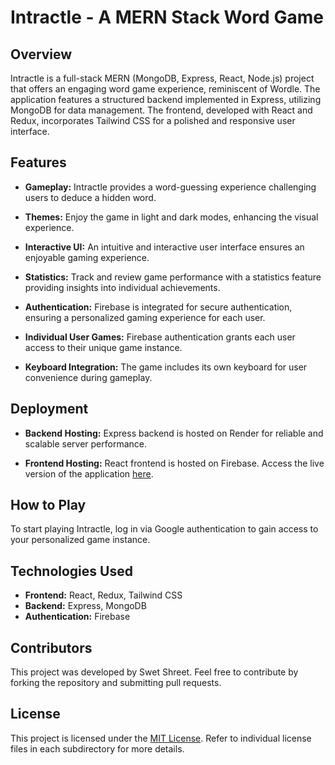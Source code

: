 # Intractle - A MERN Stack Word Game

## Overview

Intractle is a full-stack MERN (MongoDB, Express, React, Node.js) project that offers an engaging word game experience, reminiscent of Wordle. The application features a structured backend implemented in Express, utilizing MongoDB for data management. The frontend, developed with React and Redux, incorporates Tailwind CSS for a polished and responsive user interface.

## Features

-   **Gameplay:** Intractle provides a word-guessing experience challenging users to deduce a hidden word.
-   **Themes:** Enjoy the game in light and dark modes, enhancing the visual experience.

-   **Interactive UI:** An intuitive and interactive user interface ensures an enjoyable gaming experience.

-   **Statistics:** Track and review game performance with a statistics feature providing insights into individual achievements.

-   **Authentication:** Firebase is integrated for secure authentication, ensuring a personalized gaming experience for each user.

-   **Individual User Games:** Firebase authentication grants each user access to their unique game instance.

-   **Keyboard Integration:** The game includes its own keyboard for user convenience during gameplay.

## Deployment

-   **Backend Hosting:** Express backend is hosted on Render for reliable and scalable server performance.

-   **Frontend Hosting:** React frontend is hosted on Firebase. Access the live version of the application [here](https://intractle.web.app/).

## How to Play

To start playing Intractle, log in via Google authentication to gain access to your personalized game instance.

## Technologies Used

-   **Frontend:** React, Redux, Tailwind CSS
-   **Backend:** Express, MongoDB
-   **Authentication:** Firebase

## Contributors

This project was developed by Swet Shreet. Feel free to contribute by forking the repository and submitting pull requests.

## License

This project is licensed under the [MIT License](LICENSE). Refer to individual license files in each subdirectory for more details.
